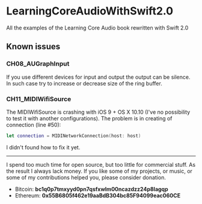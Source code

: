 # LearningCoreAudioWithSwift2.0
All the examples of the Learning Core Audio book rewritten with Swift 2.0

## Known issues

### CH08_AUGraphInput
If you use different devices for input and output the output can be silence. In such case try to increase or decrease size of the ring buffer.

### CH11_MIDIWifiSource
The MIDIWifiSource is crashing with iOS 9 + OS X 10.10 (I've no possibility to test it with another configurations). The problem is in creating of connection (line #50):
```swift
let connection = MIDINetworkConnection(host: host)
```
I didn't found how to fix it yet.

---
I spend too much time for open source, but too little for commercial stuff. As
the result I always lack money. If you like some of my projects, or music, or
some of my contributions helped you, please consider donation.

- Bitcoin: **bc1q0p7tmxyyd0pn7qsfxwlm00ncazdzz24p8lagqp**
- Ethereum: **0x55B6805f462e19aaBdB304bc85F94099eac060CE**
